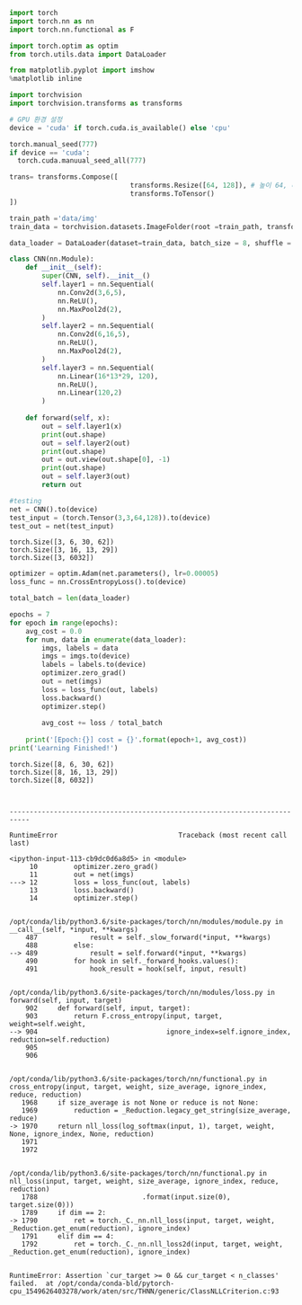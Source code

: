 

```python
import torch
import torch.nn as nn
import torch.nn.functional as F

import torch.optim as optim
from torch.utils.data import DataLoader

from matplotlib.pyplot import imshow
%matplotlib inline

import torchvision
import torchvision.transforms as transforms
```


```python
# GPU 환경 설정
device = 'cuda' if torch.cuda.is_available() else 'cpu'

torch.manual_seed(777)
if device == 'cuda':
  torch.cuda.manuual_seed_all(777)
```


```python
trans= transforms.Compose([
                              transforms.Resize([64, 128]), # 높이 64, 너비 120
                              transforms.ToTensor()
])

train_path ='data/img'
train_data = torchvision.datasets.ImageFolder(root =train_path, transform = trans)
```


```python
data_loader = DataLoader(dataset=train_data, batch_size = 8, shuffle = True, num_workers=2)
```


```python
class CNN(nn.Module):
    def __init__(self):
        super(CNN, self).__init__()
        self.layer1 = nn.Sequential(
            nn.Conv2d(3,6,5),
            nn.ReLU(),
            nn.MaxPool2d(2),
        )
        self.layer2 = nn.Sequential(
            nn.Conv2d(6,16,5),
            nn.ReLU(),
            nn.MaxPool2d(2),
        )
        self.layer3 = nn.Sequential(
            nn.Linear(16*13*29, 120),
            nn.ReLU(),
            nn.Linear(120,2)
        )
        
    def forward(self, x):
        out = self.layer1(x)
        print(out.shape) 
        out = self.layer2(out)
        print(out.shape) 
        out = out.view(out.shape[0], -1)
        print(out.shape) 
        out = self.layer3(out)
        return out
```


```python
#testing 
net = CNN().to(device)
test_input = (torch.Tensor(3,3,64,128)).to(device)
test_out = net(test_input)
```

    torch.Size([3, 6, 30, 62])
    torch.Size([3, 16, 13, 29])
    torch.Size([3, 6032])



```python
optimizer = optim.Adam(net.parameters(), lr=0.00005)
loss_func = nn.CrossEntropyLoss().to(device)
```


```python
total_batch = len(data_loader)

epochs = 7
for epoch in range(epochs):
    avg_cost = 0.0
    for num, data in enumerate(data_loader):
        imgs, labels = data
        imgs = imgs.to(device)
        labels = labels.to(device)
        optimizer.zero_grad()
        out = net(imgs)
        loss = loss_func(out, labels)
        loss.backward()
        optimizer.step()
        
        avg_cost += loss / total_batch
        
    print('[Epoch:{}] cost = {}'.format(epoch+1, avg_cost))
print('Learning Finished!')
```

    torch.Size([8, 6, 30, 62])
    torch.Size([8, 16, 13, 29])
    torch.Size([8, 6032])



    ---------------------------------------------------------------------------

    RuntimeError                              Traceback (most recent call last)

    <ipython-input-113-cb9dc0d6a8d5> in <module>
         10         optimizer.zero_grad()
         11         out = net(imgs)
    ---> 12         loss = loss_func(out, labels)
         13         loss.backward()
         14         optimizer.step()


    /opt/conda/lib/python3.6/site-packages/torch/nn/modules/module.py in __call__(self, *input, **kwargs)
        487             result = self._slow_forward(*input, **kwargs)
        488         else:
    --> 489             result = self.forward(*input, **kwargs)
        490         for hook in self._forward_hooks.values():
        491             hook_result = hook(self, input, result)


    /opt/conda/lib/python3.6/site-packages/torch/nn/modules/loss.py in forward(self, input, target)
        902     def forward(self, input, target):
        903         return F.cross_entropy(input, target, weight=self.weight,
    --> 904                                ignore_index=self.ignore_index, reduction=self.reduction)
        905 
        906 


    /opt/conda/lib/python3.6/site-packages/torch/nn/functional.py in cross_entropy(input, target, weight, size_average, ignore_index, reduce, reduction)
       1968     if size_average is not None or reduce is not None:
       1969         reduction = _Reduction.legacy_get_string(size_average, reduce)
    -> 1970     return nll_loss(log_softmax(input, 1), target, weight, None, ignore_index, None, reduction)
       1971 
       1972 


    /opt/conda/lib/python3.6/site-packages/torch/nn/functional.py in nll_loss(input, target, weight, size_average, ignore_index, reduce, reduction)
       1788                          .format(input.size(0), target.size(0)))
       1789     if dim == 2:
    -> 1790         ret = torch._C._nn.nll_loss(input, target, weight, _Reduction.get_enum(reduction), ignore_index)
       1791     elif dim == 4:
       1792         ret = torch._C._nn.nll_loss2d(input, target, weight, _Reduction.get_enum(reduction), ignore_index)


    RuntimeError: Assertion `cur_target >= 0 && cur_target < n_classes' failed.  at /opt/conda/conda-bld/pytorch-cpu_1549626403278/work/aten/src/THNN/generic/ClassNLLCriterion.c:93

